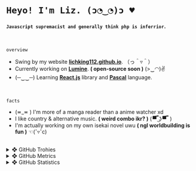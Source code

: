 <!-- <img align="right" alt="LichKing112's Profile Image" width="30%" src="https://avatars.githubusercontent.com/u/47420407?s=460&u=e25894be1970844c90076ba193bc3ced198b26be&v=4"> -->

# ` Heyo! I'm Liz. (ɔ◔‿◔)ɔ ♥ `
__`Javascript supremacist and generally think php is inferrior`.__

<br>

 `overview`
- Swing by my website **[lichking112.github.io](https://lichking112.github.io/)**. （っ＾▿＾）
- Currently working on **[Lumine](https://github.com/LichKing112/Lumine)**. __( open-source soon )__ (>‿◠)✌
- (─‿‿─) Learning **[React.js](https://reactjs.org/)** library and **[Pascal](https://en.wikipedia.org/wiki/Pascal_(programming_language))** language.

<br>

 `facts`
- (≖_≖ ) I'm more of a manga reader than a anime watcher xd 
- I like country & alternative music. __( weird combo ikr? )__ ( ▀̿ ̿ ͜ʖ ▀̿ ̿  )
- I'm actually working on my own isekai novel uwu __( ngl worldbuilding is fun )__ ☜(ˆ▿ˆc)

<br>

<details>
  <summary>❖ GitHub Trohies</summary>
  <br>
  <img alt="LichKing112's Github Trophies" src="https://github-profile-trophy.vercel.app/?username=ryo-ma&theme=onedark" />
</details>

<details>
  <summary>❖ GitHub Metrics</summary>
  <br>
  <img alt="LichKing112's Github Metrics" src="https://github.com/LichKing112/LichKing112/blob/master/github-metrics.svg" />
</details>

<details>
  <summary>❖ GitHub Statistics</summary>
  <br>
  <img alt="LichKing112's Github Stats" src="https://github-readme-stats.vercel.app/api?username=lichking112&theme=gotham&show_icons=true" />
  <img alt="LichKing112's Github Top Languages" src="https://github-readme-stats.vercel.app/api/top-langs/?username=lichking112&theme=gotham&layout=compact" />
</details>


